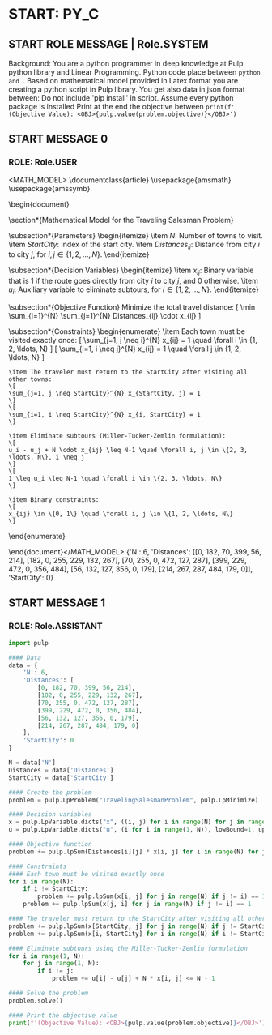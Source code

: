 # START: PY_C 
## START ROLE MESSAGE | Role.SYSTEM 
Background: You are a python programmer in deep knowledge at Pulp python library and Linear Programming. Python code place between ```python and ```. Based on mathematical model provided in Latex format you are creating a python script in Pulp library. You get also data in json format between: <DATA></DATA> Do not include 'pip install' in script. Assume every python package is installed Print at the end the objective between <OBJ></OBJ> `print(f' (Objective Value): <OBJ>{pulp.value(problem.objective)}</OBJ>')` 
## START MESSAGE 0 
### ROLE: Role.USER
<MATH_MODEL>
\documentclass{article}
\usepackage{amsmath}
\usepackage{amssymb}

\begin{document}

\section*{Mathematical Model for the Traveling Salesman Problem}

\subsection*{Parameters}
\begin{itemize}
    \item $N$: Number of towns to visit.
    \item $StartCity$: Index of the start city.
    \item $Distances_{ij}$: Distance from city $i$ to city $j$, for $i, j \in \{1, 2, \ldots, N\}$.
\end{itemize}

\subsection*{Decision Variables}
\begin{itemize}
    \item $x_{ij}$: Binary variable that is 1 if the route goes directly from city $i$ to city $j$, and 0 otherwise.
    \item $u_i$: Auxiliary variable to eliminate subtours, for $i \in \{1, 2, \ldots, N\}$.
\end{itemize}

\subsection*{Objective Function}
Minimize the total travel distance:
\[
\min \sum_{i=1}^{N} \sum_{j=1}^{N} Distances_{ij} \cdot x_{ij}
\]

\subsection*{Constraints}
\begin{enumerate}
    \item Each town must be visited exactly once:
    \[
    \sum_{j=1, j \neq i}^{N} x_{ij} = 1 \quad \forall i \in \{1, 2, \ldots, N\}
    \]
    \[
    \sum_{i=1, i \neq j}^{N} x_{ij} = 1 \quad \forall j \in \{1, 2, \ldots, N\}
    \]

    \item The traveler must return to the StartCity after visiting all other towns:
    \[
    \sum_{j=1, j \neq StartCity}^{N} x_{StartCity, j} = 1
    \]
    \[
    \sum_{i=1, i \neq StartCity}^{N} x_{i, StartCity} = 1
    \]

    \item Eliminate subtours (Miller-Tucker-Zemlin formulation):
    \[
    u_i - u_j + N \cdot x_{ij} \leq N-1 \quad \forall i, j \in \{2, 3, \ldots, N\}, i \neq j
    \]
    \[
    1 \leq u_i \leq N-1 \quad \forall i \in \{2, 3, \ldots, N\}
    \]

    \item Binary constraints:
    \[
    x_{ij} \in \{0, 1\} \quad \forall i, j \in \{1, 2, \ldots, N\}
    \]
\end{enumerate}

\end{document}</MATH_MODEL>
<DATA>
{'N': 6, 'Distances': [[0, 182, 70, 399, 56, 214], [182, 0, 255, 229, 132, 267], [70, 255, 0, 472, 127, 287], [399, 229, 472, 0, 356, 484], [56, 132, 127, 356, 0, 179], [214, 267, 287, 484, 179, 0]], 'StartCity': 0}</DATA>


## START MESSAGE 1 
### ROLE: Role.ASSISTANT
```python
import pulp

#### Data
data = {
    'N': 6,
    'Distances': [
        [0, 182, 70, 399, 56, 214],
        [182, 0, 255, 229, 132, 267],
        [70, 255, 0, 472, 127, 287],
        [399, 229, 472, 0, 356, 484],
        [56, 132, 127, 356, 0, 179],
        [214, 267, 287, 484, 179, 0]
    ],
    'StartCity': 0
}

N = data['N']
Distances = data['Distances']
StartCity = data['StartCity']

#### Create the problem
problem = pulp.LpProblem("TravelingSalesmanProblem", pulp.LpMinimize)

#### Decision variables
x = pulp.LpVariable.dicts("x", ((i, j) for i in range(N) for j in range(N)), cat='Binary')
u = pulp.LpVariable.dicts("u", (i for i in range(1, N)), lowBound=1, upBound=N-1, cat='Continuous')

#### Objective function
problem += pulp.lpSum(Distances[i][j] * x[i, j] for i in range(N) for j in range(N))

#### Constraints
#### Each town must be visited exactly once
for i in range(N):
    if i != StartCity:
        problem += pulp.lpSum(x[i, j] for j in range(N) if j != i) == 1
    problem += pulp.lpSum(x[j, i] for j in range(N) if j != i) == 1

#### The traveler must return to the StartCity after visiting all other towns
problem += pulp.lpSum(x[StartCity, j] for j in range(N) if j != StartCity) == 1
problem += pulp.lpSum(x[i, StartCity] for i in range(N) if i != StartCity) == 1

#### Eliminate subtours using the Miller-Tucker-Zemlin formulation
for i in range(1, N):
    for j in range(1, N):
        if i != j:
            problem += u[i] - u[j] + N * x[i, j] <= N - 1

#### Solve the problem
problem.solve()

#### Print the objective value
print(f'(Objective Value): <OBJ>{pulp.value(problem.objective)}</OBJ>')
```

